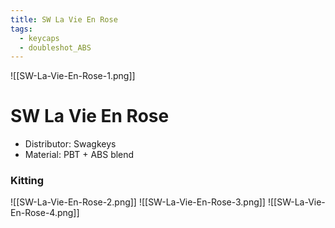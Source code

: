 ```yaml
---
title: SW La Vie En Rose
tags:
  - keycaps
  - doubleshot_ABS
---
```

![[SW-La-Vie-En-Rose-1.png]]
# SW La Vie En Rose
- Distributor: Swagkeys
- Material: PBT + ABS blend
### Kitting
![[SW-La-Vie-En-Rose-2.png]]
![[SW-La-Vie-En-Rose-3.png]]
![[SW-La-Vie-En-Rose-4.png]]
